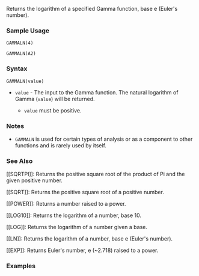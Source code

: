 Returns the logarithm of a specified Gamma function, base e (Euler's number).

### Sample Usage

`GAMMALN(4)`

`GAMMALN(A2)`

### Syntax

`GAMMALN(value)`

* `value` - The input to the Gamma function. The natural logarithm of Gamma (`value`) will be returned.

  + `value` must be positive.

### Notes

* `GAMMALN` is used for certain types of analysis or as a component to other functions and is rarely used by itself.

### See Also

[[SQRTPI]]: Returns the positive square root of the product of Pi and the given positive number.

[[SQRT]]: Returns the positive square root of a positive number.

[[POWER]]: Returns a number raised to a power.

[[LOG10]]: Returns the logarithm of a number, base 10.

[[LOG]]: Returns the logarithm of a number given a base.

[[LN]]: Returns the logarithm of a number, base e (Euler's number).

[[EXP]]: Returns Euler's number, e (~2.718) raised to a power.

### Examples